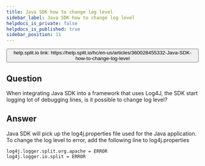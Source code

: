 ```yaml
---
title: Java SDK how to change log level
sidebar_label: Java SDK how to change log level
helpdocs_is_private: false
helpdocs_is_published: true
sidebar_position: 11
---
```


<p>
  <button style={{borderRadius:'8px', border:'1px', fontFamily:'Courier New', fontWeight:'800', textAlign:'left'}}> help.split.io link: https://help.split.io/hc/en-us/articles/360028455332-Java-SDK-how-to-change-log-level </button>
</p>

## Question
When integrating Java SDK into a framework that uses Log4J, the SDK start logging lot of debugging lines, is it possible to change log level?

## Answer
Java SDK will pick up the log4j.properties file used for the Java application.
To change the log level to error, add the following line to log4j.properties
```
log4j.logger.split.org.apache = ERROR
log4j.logger.io.split = ERROR
```